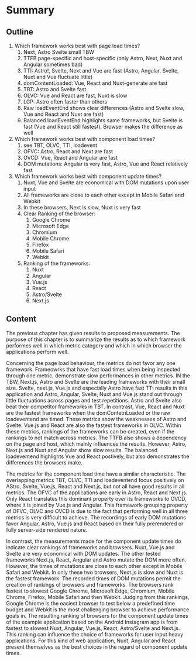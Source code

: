 # Summary

## Outline

1. Which framework works best with page load times?
   1. Next, Astro Svelte small TBW
   2. TTFB page-specific and host-specific (only Astro, Next, Nuxt and Angular sometimes bad)
   3. TTI: Astro!, Svelte, Next and Vue are fast (Astro, Angular, Svelte, Nuxt and Vue fluctuate little)
   4. domContentLoaded: Vue, React and Nuxt-generate are fast
   5. TBT: Astro and Svelte fast
   6. OLVC: Vue and React are fast, Nuxt is slow
   7. LCP: Astro often faster than others
   8. Raw loadEventEnd shows clear differences (Astro and Svelte slow, Vue and React and Nuxt are fast)
   9. Balanced loadEventEnd highlights same frameworks, but Svelte is fast (Vue and React still fastest). Browser makes the difference as well
2. Which framework works best with component load times?
   1. see TBT, OLVC, TTI, loadevent
   2. OFVC: Astro, React and Next are fast
   3. OVCD: Vue, React and Angular are fast
   4. DOM mutations: Angular is very fast, Astro, Vue and React relatively fast
3. Which framework works best with component update times?
   1. Nuxt, Vue and Svelte are economical with DOM mutations upon user input
   2. All frameworks are close to each other except in Mobile Safari and Webkit
   3. In these browsers, Next is slow, Nuxt is very fast
   4. Clear Ranking of the browser:
      1. Google Chrome
      2. Microsoft Edge
      3. Chromium
      4. Mobile Chrome
      5. Firefox
      6. Mobile Safari
      7. Webkit
   5. Ranking of the frameworks:
      1. Nuxt
      2. Angular
      3. Vue.js
      4. React
      5. Astro/Svelte
      6. Next.js

## Content

The previous chapter has given results to proposed measurements. The purpose of this chapter is to summarize the results as to which framework performes well in which metric category and which in which browser the applications perform well.

Concerning the page load behaviour, the metrics do not favor any one framework. Frameowrks that have fast load times when being inspected through one metric, demonstrate slow performances in other metrics. IN the TBW, Next.js, Astro and Svelte are the leading frameworks with their small size. Svelte, next.js, Vue.js and especially Astro have fast TTI results in this application and Astro, Angular, Svelte, Nuxt and Vue.js stand out through little fluctuations across pages and test repetitions. Astro and Svelte also beat their competitor frameworks in TBT. In contrast, Vue, React and Nuxt are the fastest frameworks when the domContetnLoaded or the raw loadeventend are timed. These metrics show the weaknesses of Astro and Svelte. Vue.js and React are also the fastest frameworks in OLVC. Within these metrics, rankings of the frameworks can be created, even if the rankings to not match across metrics. The TTFB also shows a dependency on the page and host, which mainly influences the results. However, Astro, Next.js and Nuxt and Angular show slow results. The balanced loadeventend highlights Vue and React postively, but also demonstrates the differences the browsers make.

The metrics for the component load time have a similar characteristic. The overlapping metrics TBT, OLVC, TTI and loadeventend focus positively on AStro, Svelte, Vue.js, React and Next.js, but not all have good results in all metrics. The OFVC of the applications are early in Astro, React and Next.js. Only React translates this dominant property over its frameworks to OVCD, where it is joined by Vue.js and Angular. This framework-grouping  property of OFVC, OLVC and OVCD is due to the fact that performing well in all three metrics is very difficult to achieve. The recordings of early DOM mutations favor Angular, Astro, Vue.js and React based on their fully prerendered or fully server-side rendered nature.

In contrast, the measurements made for the component update times do indicate clear rankings of frameworks and browsers. Nuxt, Vue.js and Svelte are very economical with DOM updates. The other tested frameworks Next.js, React, Angular and Astro mutate the DOM more often. However, the times of mutations are close to each other except in Mobile Safari and Webkit. In only these two browsers, Next.js is slow and Nuxt is the fastest framework. The recorded times of DOM mutations permit the creation of rankings of browsers and frameworks. The browsers rank fastest to slowest Google Chrome, Microsoft Edge, Chromium, Mobile Chrome, Firefox, Mobile Safari and then Webkit. Judging from this rankings, Google Chrome is the easiest browser to test below a predefined time budget and Webkit is the most challenging browser to achieve performance goals in.
The resulting ranking of browsers for the component update times of the example application based on the Android Instagram app is from fastest to slowest Nuxt, Angular, Vue.js, React, Astro/Svelte and Next.js. This ranking can influence the choice of frameworks for user input heavy applications. For this kind of web application, Nuxt, Angular and React present themselves as the best choices in the regard of component update times.